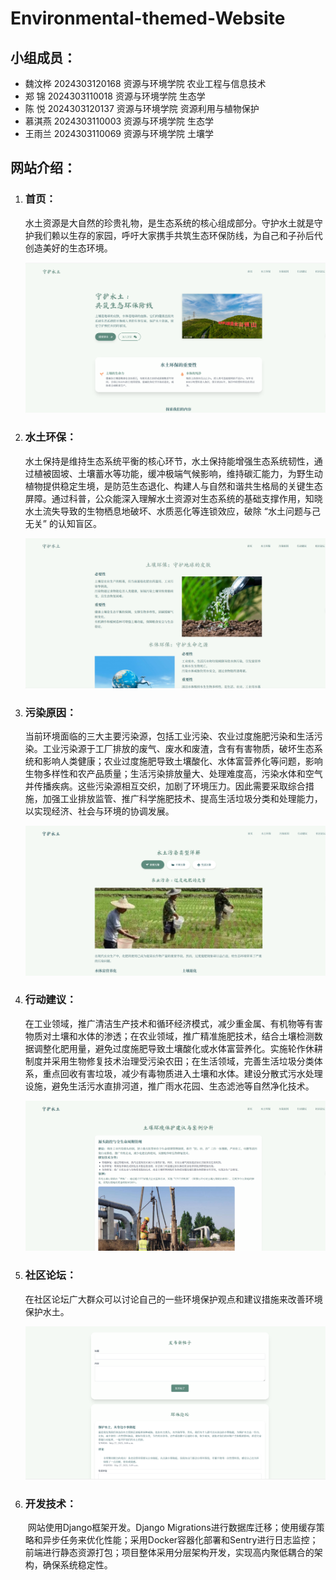 # Environmental-themed-Website

## 小组成员：

- 魏汶桦  2024303120168  资源与环境学院  农业工程与信息技术
- 郑    锦  2024303110018  资源与环境学院  生态学
- 陈    悦  2024303120137  资源与环境学院  资源利用与植物保护
- 慕淇燕  2024303110003  资源与环境学院  生态学
- 王雨兰  2024303110069  资源与环境学院  土壤学

## 网站介绍：

1. ### 首页：

   ​        水土资源是大自然的珍贵礼物，是生态系统的核心组成部分。守护水土就是守护我们赖以生存的家园，呼吁大家携手共筑生态环保防线，为自己和子孙后代创造美好的生态环境。

   ![image-20250527110457892](static/image/image-20250527110457892.png)

2. ### 水土环保：

   ​        水土保持是维持生态系统平衡的核心环节，水土保持能增强生态系统韧性，通过植被固坡、土壤蓄水等功能，缓冲极端气候影响，维持碳汇能力，为野生动植物提供稳定生境，是防范生态退化、构建人与自然和谐共生格局的关键生态屏障。通过科普，公众能深入理解水土资源对生态系统的基础支撑作用，知晓水土流失导致的生物栖息地破坏、水质恶化等连锁效应，破除 “水土问题与己无关” 的认知盲区。

   ![image-20250527110516064](static/image/image-20250527110516064.png)

3. ### 污染原因：

   ​        当前环境面临的三大主要污染源，包括工业污染、农业过度施肥污染和生活污染。工业污染源于工厂排放的废气、废水和废渣，含有有害物质，破坏生态系统和影响人类健康；农业过度施肥导致土壤酸化、水体富营养化等问题，影响生物多样性和农产品质量；生活污染排放量大、处理难度高，污染水体和空气并传播疾病。这些污染源相互交织，加剧了环境压力。因此需要采取综合措施，加强工业排放监管、推广科学施肥技术、提高生活垃圾分类和处理能力，以实现经济、社会与环境的协调发展。

   ![image-20250527110530884](static/image/image-20250527110530884.png)

4. ### 行动建议：

   ​        在工业领域，推广清洁生产技术和循环经济模式，减少重金属、有机物等有害物质对土壤和水体的渗透；在农业领域，推广精准施肥技术，结合土壤检测数据调整化肥用量，避免过度施肥导致土壤酸化或水体富营养化。实施轮作休耕制度并采用生物修复技术治理受污染农田；在生活领域，完善生活垃圾分类体系，重点回收有害垃圾，减少有毒物质进入土壤和水体。建设分散式污水处理设施，避免生活污水直排河道，推广雨水花园、生态滤池等自然净化技术。

   ![image-20250527110549224](static/image/image-20250527110549224.png)

5. ### 社区论坛：

   ​        在社区论坛广大群众可以讨论自己的一些环境保护观点和建议措施来改善环境保护水土。

   ![image-20250527110926664](static/image/image-20250527110926664.png)

6. ### 开发技术：

   ​        网站使用Django框架开发。Django Migrations进行数据库迁移；使用缓存策略和异步任务来优化性能；采用Docker容器化部署和Sentry进行日志监控；前端进行静态资源打包；项目整体采用分层架构开发，实现高内聚低耦合的架构，确保系统稳定性。



